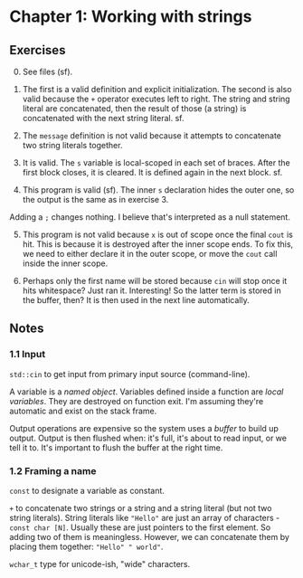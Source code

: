 # Chapter 1: Working with strings

## Exercises

0. See files (sf).

1. The first is a valid definition and explicit initialization.
The second is also valid because the `+` operator executes left to right.
The string and string literal are concatenated, then the result of those (a string) is concatenated with the next string literal. sf.

2. The `message` definition is not valid because it attempts to concatenate two string literals together.

3. It is valid. The `s` variable is local-scoped in each set of braces.
After the first block closes, it is cleared.
It is defined again in the next block. sf.

4. This program is valid (sf).
The inner `s` declaration hides the outer one, so the output is the same as in exercise 3.

Adding a `;` changes nothing.
I believe that's interpreted as a null statement.

5. This program is not valid because `x` is out of scope once the final `cout` is hit.
This is because it is destroyed after the inner scope ends.
To fix this, we need to either declare it in the outer scope, or move the `cout` call inside the inner scope.

6. Perhaps only the first name will be stored because `cin` will stop once it hits whitespace?
Just ran it. Interesting! So the latter term is stored in the buffer, then?
It is then used in the next line automatically.


## Notes

### 1.1 Input
`std::cin` to get input from primary input source (command-line).

A variable is a *named object*.
Variables defined inside a function are *local variables*.
They are destroyed on function exit.
I'm assuming they're automatic and exist on the stack frame.

Output operations are expensive so the system uses a *buffer* to build up output.
Output is then flushed when: it's full, it's about to read input, or we tell it to.
It's important to flush the buffer at the right time.


### 1.2 Framing a name
`const` to designate a variable as constant.

`+` to concatenate two strings or a string and a string literal (but not two string literals).
String literals like `"Hello"` are just an array of characters - `const char [N]`.
Usually these are just pointers to the first element.
So adding two of them is meaningless.
However, we can concatenate them by placing them together:
`"Hello" " world"`.

`wchar_t` type for unicode-ish, "wide" characters.
